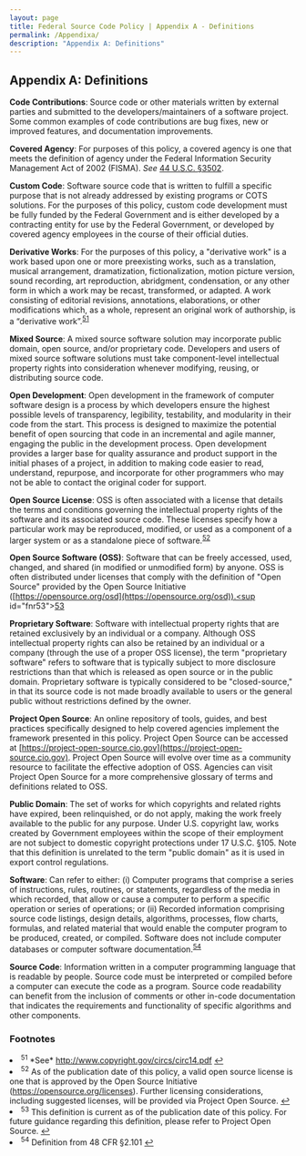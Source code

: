```yaml
---
layout: page
title: Federal Source Code Policy | Appendix A - Definitions
permalink: /Appendixa/
description: "Appendix A: Definitions"
---
```


## Appendix A: Definitions

**Code Contributions**: Source code or other materials written by external parties and submitted to the developers/maintainers of a software project. Some common examples of code contributions are bug fixes, new or improved features, and documentation improvements.

**Covered Agency**: For purposes of this policy, a covered agency is one that meets the definition of agency under the Federal Information Security Management Act of 2002 (FISMA). *See* [44 U.S.C. §3502](https://www.gpo.gov/fdsys/granule/USCODE-2011-title44/USCODE-2011-title44-chap35-subchapI-sec3502).

**Custom Code**: Software source code that is written to fulfill a specific purpose that is not already addressed by existing programs or COTS solutions. For the purposes of this policy, custom code development must be fully funded by the Federal Government and is either developed by a contracting entity for use by the Federal Government, or developed by covered agency employees in the course of their official duties.

**Derivative Works**: For the purposes of this policy, a "derivative work" is a work based upon one or more preexisting works, such as a translation, musical arrangement, dramatization, fictionalization, motion picture version, sound recording, art reproduction, abridgment, condensation, or any other form in which a work may be recast, transformed, or adapted. A work consisting of editorial revisions, annotations, elaborations, or other modifications which, as a whole, represent an original work of authorship, is a “derivative work”.<sup id="fnr51"><a href="#fn51">51</a></sup>

**Mixed Source**: A mixed source software solution may incorporate public domain, open source, and/or proprietary code. Developers and users of mixed source software solutions must take component-level intellectual property rights into consideration whenever modifying, reusing, or distributing source code.

**Open Development**: Open development in the framework of computer software design is a process by which developers ensure the highest possible levels of transparency, legibility, testability, and modularity in their code from the start. This process is designed to maximize the potential benefit of open sourcing that code in an incremental and agile manner, engaging the public in the development process. Open development provides a larger base for quality assurance and product support in the initial phases of a project, in addition to making code easier to read, understand, repurpose, and incorporate for other programmers who may not be able to contact the original coder for support.

**Open Source License**: OSS is often associated with a license that details the terms and conditions governing the intellectual property rights of the software and its associated source code. These licenses specify how a particular work may be reproduced, modified, or used as a component of a larger system or as a standalone piece of software.<sup id="fnr52"><a href="#fn52">52</a></sup>

**Open Source Software (OSS)**: Software that can be freely accessed, used, changed, and shared (in modified or unmodified form) by anyone. OSS is often distributed under licenses that comply with the definition of "Open Source" provided by the Open Source Initiative ([https://opensource.org/osd](https://opensource.org/osd)).<sup id="fnr53"><a href="#fn53">53</a></sup>

**Proprietary Software**: Software with intellectual property rights that are retained exclusively by an individual or a company. Although OSS intellectual property rights can also be retained by an individual or a company (through the use of a proper OSS license), the term "proprietary software" refers to software that is typically subject to more disclosure restrictions than that which is released as open source or in the public domain. Proprietary software is typically considered to be "closed-source," in that its source code is not made broadly available to users or the general public without restrictions defined by the owner.

**Project Open Source**: An online repository of tools, guides, and best practices specifically designed to help covered agencies implement the framework presented in this policy. Project Open Source can be accessed at [https://project-open-source.cio.gov](https://project-open-source.cio.gov). Project Open Source will evolve over time as a community resource to facilitate the effective adoption of OSS. Agencies can visit Project Open Source for a more comprehensive glossary of terms and definitions related to OSS.

**Public Domain**: The set of works for which copyrights and related rights have expired, been relinquished, or do not apply, making the work freely available to the public for any purpose. Under U.S. copyright law, works created by Government employees within the scope of their employment are not subject to domestic copyright protections under 17 U.S.C. §105. Note that this definition is unrelated to the term "public domain" as it is used in export control regulations.

**Software**: Can refer to either: (i) Computer programs that comprise a series of instructions, rules, routines, or statements, regardless of the media in which recorded, that allow or cause a computer to perform a specific operation or series of operations; or (ii) Recorded information comprising source code listings, design details, algorithms, processes, flow charts, formulas, and related material that would enable the computer program to be produced, created, or compiled. Software does not include computer databases or computer software documentation.<sup id="fnr54"><a href="#fn54">54</a></sup>

**Source Code**: Information written in a computer programming language that is readable by people. Source code must be interpreted or compiled before a computer can execute the code as a program. Source code readability can benefit from the inclusion of comments or other in-code documentation that indicates the requirements and functionality of specific algorithms and other components.

### Footnotes
<li id="fn51"><sup>51</sup> *See* <a href="http://www.copyright.gov/circs/circ14.pdf">http://www.copyright.gov/circs/circ14.pdf</a> <a href="#fnr51">&#8617;</a></li>
<li id="fn52"><sup>52</sup> As of the publication date of this policy, a valid open source license is one that is approved by the Open Source Initiative (<a href="https://opensource.org/licenses">https://opensource.org/licenses</a>). Further licensing considerations, including suggested licenses, will be provided via Project Open Source. <a href="#fnr52">&#8617;</a></li>
<li id="fn53"><sup>53</sup> This definition is current as of the publication date of this policy. For future guidance regarding this definition, please refer to Project Open Source. <a href="#fnr53">&#8617;</a></li>
<li id="fn54"><sup>54</sup> Definition from 48 CFR §2.101 <a href="#fnr54">&#8617;</a></li>
